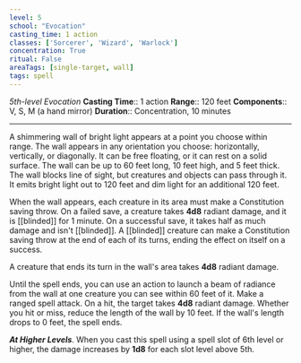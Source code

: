 ```yaml
---
level: 5
school: "Evocation"
casting_time: 1 action
classes: ['Sorcerer', 'Wizard', 'Warlock']
concentration: True
ritual: False
areaTags: [single-target, wall]
tags: spell
---
```


_5th-level Evocation_
**Casting Time**:: 1 action
**Range**:: 120 feet
**Components**:: V, S, M (a hand mirror)
**Duration**:: Concentration, 10 minutes

---

A shimmering wall of bright light appears at a point you choose within range. The wall appears in any orientation you choose: horizontally, vertically, or diagonally. It can be free floating, or it can rest on a solid surface. The wall can be up to 60 feet long, 10 feet high, and 5 feet thick. The wall blocks line of sight, but creatures and objects can pass through it. It emits bright light out to 120 feet and dim light for an additional 120 feet.

When the wall appears, each creature in its area must make a Constitution saving throw. On a failed save, a creature takes **4d8** radiant damage, and it is [[blinded]] for 1 minute. On a successful save, it takes half as much damage and isn't [[blinded]]. A [[blinded]] creature can make a Constitution saving throw at the end of each of its turns, ending the effect on itself on a success.

A creature that ends its turn in the wall's area takes **4d8** radiant damage.

Until the spell ends, you can use an action to launch a beam of radiance from the wall at one creature you can see within 60 feet of it. Make a ranged spell attack. On a hit, the target takes **4d8** radiant damage. Whether you hit or miss, reduce the length of the wall by 10 feet. If the wall's length drops to 0 feet, the spell ends.


**_At Higher Levels_**. When you cast this spell using a spell slot of 6th level or higher, the damage increases by **1d8** for each slot level above 5th.


